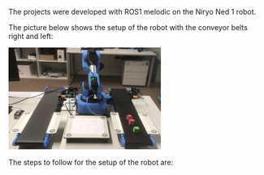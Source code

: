 The projects were developed with ROS1 melodic on the Niryo Ned 1 robot. 


The picture below shows the setup of the robot with the conveyor belts right and left:

<img src="images/Conveyor_Belts.jpeg" alt="Logo" width="300" height="200">

The steps to follow for the setup of the robot are:
